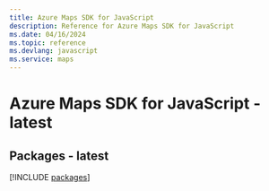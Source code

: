 ```yaml
---
title: Azure Maps SDK for JavaScript
description: Reference for Azure Maps SDK for JavaScript
ms.date: 04/16/2024
ms.topic: reference
ms.devlang: javascript
ms.service: maps
---
```

# Azure Maps SDK for JavaScript - latest
## Packages - latest
[!INCLUDE [packages](maps-index.md)]